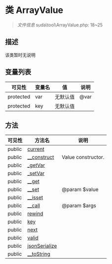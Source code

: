 #  类 ArrayValue

> *文件信息* suda\tool\ArrayValue.php: 18~25



## 描述

该类暂时无说明





## 变量列表
| 可见性 |  变量名  |  值| 说明 |
|--------|----|---|---|
| protected   | var | 无默认值 | @var| 
| protected   | key | 无默认值 | | 



## 方法


| 可见性 | 方法名 | 说明 |
|--------|-------|------|
| public |[current](ArrayValue/current.md) |  |
| public |[__construct](ArrayValue/__construct.md) | Value constructor. |
| public |[_getVar](ArrayValue/_getVar.md) |  |
| public |[_setVar](ArrayValue/_setVar.md) |  |
| public |[__get](ArrayValue/__get.md) |  |
| public |[__set](ArrayValue/__set.md) | @param $value |
| public |[__isset](ArrayValue/__isset.md) |  |
| public |[__call](ArrayValue/__call.md) | @param $args |
| public |[rewind](ArrayValue/rewind.md) |  |
| public |[key](ArrayValue/key.md) |  |
| public |[next](ArrayValue/next.md) |  |
| public |[valid](ArrayValue/valid.md) |  |
| public |[jsonSerialize](ArrayValue/jsonSerialize.md) |  |
| public |[__toString](ArrayValue/__toString.md) |  |
